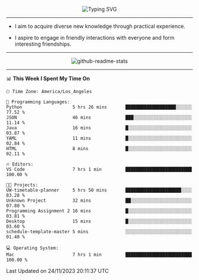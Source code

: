 <p align="center">
  <img src="https://readme-typing-svg.demolab.com?font=Fira+Code&weight=500&size=32&duration=2500&pause=1600&center=true&vCenter=true&random=false&width=1024&height=64&lines=Hi+there+%F0%9F%91%8B;I'm+delighted+you+could+make+it+here+%F0%9F%8E%89;I'm+Harry%2C+a+college+student+still+finding+my+way" alt="Typing SVG" />
</p>


---


- I aim to acquire diverse new knowledge through practical experience.

- I aspire to engage in friendly interactions with everyone and form interesting friendships.


---


<p align="center">
  <img src="https://github-readme-stats.vercel.app/api?username=Harry-Jing&show_icons=true" alt="github-readme-stats"/>
</p>


---

<!--START_SECTION:waka-->
📊 **This Week I Spent My Time On** 

```text
🕑︎ Time Zone: America/Los_Angeles

💬 Programming Languages: 
Python                   5 hrs 26 mins       ███████████████████░░░░░░   77.52 % 
JSON                     46 mins             ███░░░░░░░░░░░░░░░░░░░░░░   11.14 % 
Java                     16 mins             █░░░░░░░░░░░░░░░░░░░░░░░░   03.87 % 
YAML                     11 mins             █░░░░░░░░░░░░░░░░░░░░░░░░   02.84 % 
HTML                     8 mins              █░░░░░░░░░░░░░░░░░░░░░░░░   02.11 % 

🔥 Editors: 
VS Code                  7 hrs 1 min         █████████████████████████   100.00 % 

🐱‍💻 Projects: 
UW-timetable-planner     5 hrs 50 mins       █████████████████████░░░░   83.28 % 
Unknown Project          32 mins             ██░░░░░░░░░░░░░░░░░░░░░░░   07.80 % 
Programming Assignment 2 16 mins             █░░░░░░░░░░░░░░░░░░░░░░░░   03.81 % 
Desktop                  15 mins             █░░░░░░░░░░░░░░░░░░░░░░░░   03.60 % 
schedule-template-master 5 mins              ░░░░░░░░░░░░░░░░░░░░░░░░░   01.40 % 

💻 Operating System: 
Mac                      7 hrs 1 min         █████████████████████████   100.00 % 
```


 Last Updated on 24/11/2023 20:11:37 UTC
<!--END_SECTION:waka-->
